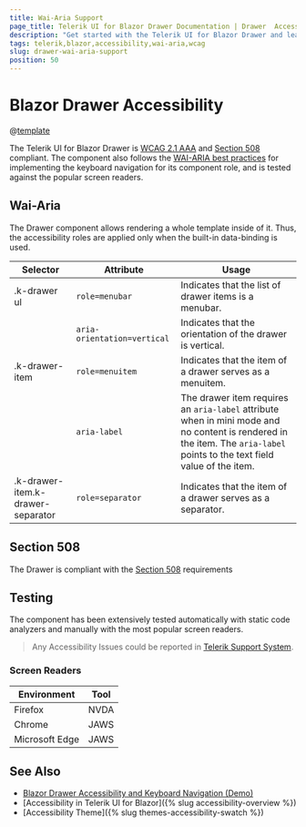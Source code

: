 ```yaml
---
title: Wai-Aria Support
page_title: Telerik UI for Blazor Drawer Documentation | Drawer  Accessibility
description: "Get started with the Telerik UI for Blazor Drawer and learn about its accessibility support for WAI-ARIA, Section 508, and WCAG 2.1."
tags: telerik,blazor,accessibility,wai-aria,wcag
slug: drawer-wai-aria-support 
position: 50 
---
```


# Blazor Drawer Accessibility

@[template](/_contentTemplates/common/parameters-table-styles.md#table-layout)



The Telerik UI for Blazor Drawer is [WCAG 2.1 AAA](https://www.w3.org/TR/WCAG21/) and [Section 508](http://www.section508.gov/) compliant. The component also follows the [WAI-ARIA best practices](https://www.w3.org/WAI/ARIA/apg/) for implementing the keyboard navigation for its component role, and is tested against the popular screen readers.

## Wai-Aria


The Drawer component allows rendering a whole template inside of it. Thus, the accessibility roles are applied only when the built-in data-binding is used.

| Selector | Attribute | Usage |
| -------- | --------- | ----- |
| .k-drawer ul | `role=menubar` | Indicates that the list of drawer items is a menubar. |
|  | `aria-orientation=vertical` | Indicates that the orientation of the drawer is vertical. |
| .k-drawer-item | `role=menuitem` | Indicates that the item of a drawer serves as a menuitem. |
|  | `aria-label` | The drawer item requires an `aria-label` attribute when in mini mode and no content is rendered in the item. The `aria-label` points to the text field value of the item. |
| .k-drawer-item.k-drawer-separator | `role=separator` | Indicates that the item of a drawer serves as a separator. |

## Section 508


The Drawer is compliant with the [Section 508](http://www.section508.gov/) requirements

## Testing


The component has been extensively tested automatically with static code analyzers and manually with the most popular screen readers.

> Any Accessibility Issues could be reported in [Telerik Support System](https://www.telerik.com/account/support-center).

### Screen Readers

| Environment | Tool |
| ----------- | ---- |
| Firefox | NVDA |
| Chrome | JAWS |
| Microsoft Edge | JAWS |



## See Also

* [Blazor Drawer Accessibility and Keyboard Navigation (Demo)](https://demos.telerik.com/blazor-ui/drawer/keyboard-navigation)
* [Accessibility in Telerik UI for Blazor]({% slug accessibility-overview %})
* [Accessibility Theme]({% slug themes-accessibility-swatch %})